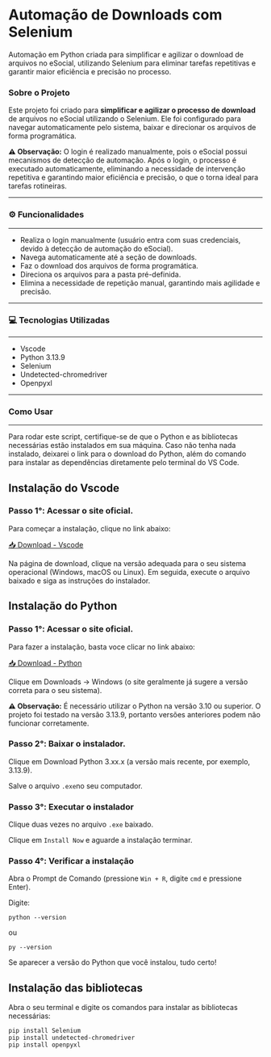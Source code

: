# Automação de Downloads com Selenium
Automação em Python criada para simplificar e agilizar o download de arquivos no eSocial, utilizando Selenium para eliminar tarefas repetitivas e garantir maior eficiência e precisão no processo.

### Sobre o Projeto

Este projeto foi criado para **simplificar e agilizar o processo de download** de arquivos no eSocial utilizando o Selenium. Ele foi configurado para navegar automaticamente pelo sistema, baixar e direcionar os arquivos de forma programática.

**⚠️ Observação:** O login é realizado manualmente, pois o eSocial possui mecanismos de detecção de automação. Após o login, o processo é executado automaticamente, eliminando a necessidade de intervenção repetitiva e garantindo maior eficiência e precisão, o que o torna ideal para tarefas rotineiras.

---
### ⚙️ Funcionalidades
---
- Realiza o login manualmente (usuário entra com suas credenciais, devido à detecção de automação do eSocial).
- Navega automaticamente até a seção de downloads.
- Faz o download dos arquivos de forma programática.
- Direciona os arquivos para a pasta pré-definida.
- Elimina a necessidade de repetição manual, garantindo mais agilidade e precisão.
---
### 💻 Tecnologias Utilizadas
---
- Vscode
- Python 3.13.9
- Selenium
- Undetected-chromedriver
- Openpyxl
---
### Como Usar
---
Para rodar este script, certifique-se de que o Python e as bibliotecas necessárias estão instalados em sua máquina. Caso não tenha nada instalado, deixarei o link para o download do Python, além do comando para instalar as dependências diretamente pelo terminal do VS Code.

## Instalação do Vscode
### Passo 1°: Acessar o site oficial.
Para começar a instalação, clique no link abaixo:

[📥 Download - Vscode](https://code.visualstudio.com/)

Na página de download, clique na versão adequada para o seu sistema operacional (Windows, macOS ou Linux). Em seguida, execute o arquivo baixado e siga as instruções do instalador.

## Instalação do Python

### Passo 1°: Acessar o site oficial.
Para fazer a instalação, basta voce clicar no link abaixo:

[📥 Download - Python](https://www.python.org/downloads/)

Clique em Downloads → Windows (o site geralmente já sugere a versão correta para o seu sistema).

**⚠️ Observação:** É necessário utilizar o Python na versão 3.10 ou superior. O projeto foi testado na versão 3.13.9, portanto versões anteriores podem não funcionar corretamente.

### Passo 2°: Baixar o instalador.
Clique em Download Python 3.xx.x (a versão mais recente, por exemplo, 3.13.9).

Salve o arquivo ```.exe```no seu computador.

### Passo 3°: Executar o instalador

Clique duas vezes no arquivo ```.exe``` baixado.

Clique em ```Install Now``` e aguarde a instalação terminar.

### Passo 4°: Verificar a instalação

Abra o Prompt de Comando (pressione ```Win + R```, digite ```cmd``` e pressione Enter).

Digite:

```
python --version
```
ou
```
py --version
```
Se aparecer a versão do Python que você instalou, tudo certo!

## Instalação das bibliotecas 

Abra o seu terminal e digite os comandos para instalar as bibliotecas necessárias:
```
pip install Selenium
pip install undetected-chromedriver
pip install openpyxl
 ```














